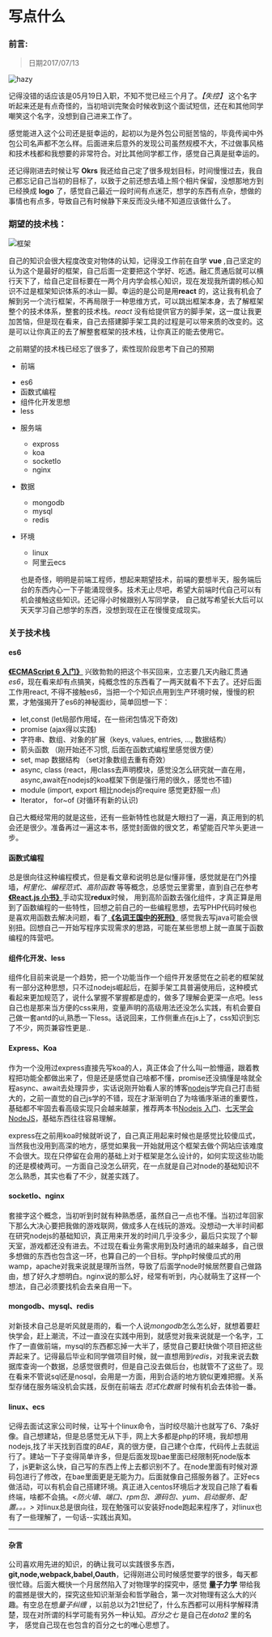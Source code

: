 # 写点什么
### 前言:
> 日期2017/07/13

![hazy](http://oqqyvkd0p.bkt.clouddn.com/imgs/bg.jpg)

 记得没错的话应该是05月19日入职，不知不觉已经三个月了。*【失控】* 这个名字听起来还是有点奇怪的，当初培训完聚会时候收到这个面试短信，还在和其他同学嘲笑这个名字，没想到自己进来工作了。
 
 感觉能进入这个公司还是挺幸运的，起初以为是外包公司挺苦恼的，毕竟传闻中外包公司名声都不怎么样。后面进来后意外的发现公司虽然规模不大，不过做事风格和技术栈都和我想要的非常符合。对比其他同学都工作，感觉自己真是挺幸运的。
 
 还记得刚进去时候让写 **Okrs** 我还给自己定了很多规划目标，时间慢慢过去，我自己都忘记自己当初的目标了，以致于之前还想去墙上照个相片保留，没想那地方到已经换成 **logo** 了，感觉自己最近一段时间有点迷茫，想学的东西有点杂，想做的事情也有点多，导致自己有时候静下来反而没头绪不知道应该做什么了。
 
### 期望的技术栈：
![框架](http://oqqyvkd0p.bkt.clouddn.com/ef0aa930fee923d34df5a395c65dbbe9.jpg)
 
 自己的知识会很大程度改变对物体的认知，记得没工作前在自学 **vue** ,自己坚定的认为这个是最好的框架，自己后面一定要把这个学好、吃透。融汇贯通后就可以横行天下了，给自己定目标要在一两个月内学会核心知识，现在发现我所谓的核心知识不过是框架知识体系的冰山一脚。幸运的是公司是用**react** 的，这让我有机会了解到另一个流行框架，不再局限于一种思维方式，可以跳出框架本身，去了解框架整个的技术体系，整套的技术栈。*react* 没有给提供官方的脚手架，这一度让我更加苦恼，但是现在看来，自己去搭建脚手架工具的过程是可以带来质的改变的。这是可以让你真正的去了解整套框架的技术栈，让你真正的能去使用它。
 
 之前期望的技术栈已经忘了很多了，索性现阶段思考下自己的预期
 
 - 前端
  * es6
  * 函数式编程
  * 组件化开发思想
  * less
- 服务端
  * expross
  * koa
  * socketIo
  * nginx
- 数据
  * mongodb
  * mysql
  * redis
- 环境
  * linux
  * 阿里云ecs

  也是奇怪，明明是前端工程师，想起来期望技术，前端的要想半天，服务端后台的东西内心一下子能涌现很多。技术无止尽吧，希望大前端时代自己可以有机会接触这些知识。还记得小时候跟别人写同学录， 自己就写希望长大后可以天天学习自己想学的东西，没想到现在正在慢慢变成现实。
  
### 关于技术栈

#### es6

[**《ECMAScript 6 入门》**](http://es6.ruanyifeng.com/) 兴致勃勃的把这个书买回来，立志要几天内融汇贯通*es6*，现在看来却有点搞笑，纯概念性的东西看了一两天就看不下去了。还好后面工作用react, 不得不接触es6，当把一个个知识点用到生产环境时候，慢慢的积累，才勉强揭开了es6的神秘面纱，简单回想一下：

- let,const (let局部作用域，在一些闭包情况下奇效)
- promise (ajax得以实践)
- 字符串、数组、对象的扩展（keys, values, entries, ..., 数据结构）
- 箭头函数 （刚开始还不习惯, 后面在函数式编程里感觉很方便）
- set, map 数据结构 （set对象数组去重有奇效）
- async, class (react，用class去声明模块，感觉没怎么研究就一直在用， async,await在nodejs的koa框架下倒是强行用的很久，感觉也不错)
- module (import, export 相比nodejs的require 感觉更舒服一点)
- Iterator， for~of (对循环有新的认识)

自己大概经常用的就是这些，还有一些新特性也就是大眼扫了一遍，真正用到的机会还是很少。准备再过一遍这本书，感觉封面做的很文艺，希望能百尺竿头更进一步。

#### 函数式编程

总是很向往这种编程模式，但是看文章和说明总是似懂非懂，感觉就是在门外撞墙，*柯里化、编程范式、高阶函数* 等等概念，总感觉云里雾里，直到自己在参考[**《React.js 小书》**](http://huziketang.com/books/react/)手动实现**redux**时候， 用到高阶函数去强化组件，才真正算是用到了函数编程的一些特性，回想之前自己的一些编程思想，去写PHP代码时候也是喜欢用函数去解决问题，看了[**《名词王国中的死刑》**](http://steve-yegge.blogspot.com/2006/03/execution-in-kingdom-of-nouns.html) 感觉我去写java可能会很别扭。回想自己一开始写程序实现需求的思路，可能在某些思想上就一直属于函数编程的阵营吧。

#### 组件化开发、less

组件化目前来说是一个趋势，把一个功能当作一个组件开发感觉在之前老的框架就有一部分这种思想，只不过nodejs崛起后，在脚手架工具普遍使用后，这种模式看起来更加规范了，说什么掌握不掌握都是虚的，做多了理解会更深一点吧。less自己也是那来当方便的css来用，变量声明的高级用法还没怎么实践，有机会要自己做一套antd的ui,熟悉一下less。话说回来，工作侧重点在js上了，css知识到忘了不少，网页兼容性更是..

#### Express、Koa

作为一个没用过express直接先写koa的人，真正体会了什么叫一脸懵逼，跟着教程把功能全都做出来了，但是还是感觉自己啥都不懂，promise还没搞懂是啥就全程async、await去处理异步，实话说刚开始看人家的博客[nodejs](http://www.liaoxuefeng.com/wiki/001434446689867b27157e896e74d51a89c25cc8b43bdb3000/001434501245426ad4b91f2b880464ba876a8e3043fc8ef000)学完自己打击挺大的，之前一直觉的自己js学的不错，现在才渐渐明白了为啥循序渐进的重要性，基础都不牢固去看高级实现只会越来越蒙，推荐两本书[Nodejs 入门](https://www.nodebeginner.org/index-zh-cn.html)、[七天学会NodeJS](http://nqdeng.github.io/7-days-nodejs/)，基础东西往往容易理解。

express在之前用koa时候就听说了，自己真正用起来时候也是感觉比较傻瓜式，当然我也没用到高深的地方，感觉如果我一开始就用这个框架去做个网站应该难度不会很大。现在只停留在会用的基础上对于框架是怎么设计的，如何实现这些功能的还是模棱两可。一方面自己没怎么研究，在一点就是自己对node的基础知识不怎么熟悉，其实也看了不少，就差实践了。

#### socketIo、nginx

套接字这个概念，当初听到时就有种熟悉感，虽然自己一点也不懂。当初过年回家下那么大决心要把我做的游戏联网，做成多人在线玩的游戏。没想动一大半时间都在研究nodejs的基础知识，真正用来开发的时间几乎没多少，最后只实现了个聊天室，游戏都还没有进去。不过现在看业务需求用到及时通讯的越来越多，自己很多想做的东西也包含这一环，也算自己的一个目标。学php时候傻瓜式的用wamp，apache对我来说就是理所当然，导致了后面学node时候居然要自己做路由，想了好久才想明白。nginx说的那么好，经常有听到，内心就萌生了这样一个想法，自己必须要找机会去亲自用一下。

#### mongodb、mysql、redis

对新技术自己总是听风就是雨的，看一个人说*mongodb*怎么怎么好，就想着要赶快学会，赶上潮流，不过一直没在实践中用到，就感觉对我来说就是一个名字，工作了一直做前端，mysql的东西都忘掉一大半了，感觉自己要赶快做个项目把这些弄起来了。记得最后毕业和同学做项目时候，就一直想用到*redis*，对我来说去数据库查询一个数据，总感觉很费时，但是自己没去做后台，也就管不了这些了。现在看来不管说sql还是nosql，会用是一方面，用到合适的地方貌似更难把握。关系型存储在服务端没机会实践，反倒在前端去 *范式化数据* 时候有机会去体验一番。

#### linux、ecs

记得去面试这家公司时候，让写十个linux命令，当时绞尽脑汁也就写了6、7条好像。自己想建站，但是总感觉无从下手，网上大多都是php的环境，我却想用nodejs,找了半天找到百度的*BAE*，真的很方便，自己建个仓库，代码传上去就运行了。建站一下子变得简单许多，但是后面发现bae里面已经限制死node版本了，js更新这么快，自己写的东西上传上去都识别不了。在node里面有时候对源码包进行了修改，在bae里面更是无能为力。后面就像自己搭服务器了。正好ecs做活动，可以有机会自己搭建环境。真正进入centos环境后才发现自己除了看看终端，啥都不会搞。*<防火墙、端口、rpm包、源码包、yum、启动服务、配置。。。>* 对linux总是很向往，现在勉强可以安装好node跑起来程序了，对linux也有了一些理解了，一句话--实践出真知。


***

#### 杂言

公司喜欢用先进的知识，的确让我可以实践很多东西，**git,node,webpack,babel,Oauth**，记得刚进公司时候感觉要学的很多，每天都很忙碌。后面大概快一个月居然陷入了对物理学的探究中，感觉 **量子力学** 带给我的震撼是很大的，探究这些知识渐渐会和哲学融合，第一次对物理有这么大的兴趣。有空总在想*量子纠缠* ，以前总以为21世纪了，什么东西都可以用科学解释清楚，现在对所谓的科学可能有另外一种认知。*百分之七* 是自己在*dota2* 里的名字， 感觉自己现在也包含的百分之七的唯心思想了。



